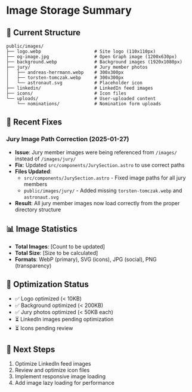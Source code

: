 # Image Storage Summary

## 📁 Current Structure
```
public/images/
├── logo.webp                    # Site logo (110x110px)
├── og-image.jpg                 # Open Graph image (1200x630px)
├── background.webp              # Background images (1920x1080px)
├── jury/                        # Jury member photos
│   ├── andreas-herrmann.webp    # 300x300px
│   ├── torsten-tomczak.webp     # 300x300px
│   └── astronaut.svg            # Placeholder icon
├── linkedin/                    # LinkedIn feed images
├── icons/                       # Icon files
└── uploads/                     # User-uploaded content
    └── nominations/             # Nomination form uploads
```

## 🔧 Recent Fixes

### Jury Image Path Correction (2025-01-27)
- **Issue**: Jury member images were being referenced from `/images/` instead of `/images/jury/`
- **Fix**: Updated `src/components/JurySection.astro` to use correct paths
- **Files Updated**:
  - `src/components/JurySection.astro` - Fixed image paths for all jury members
  - `public/images/jury/` - Added missing `torsten-tomczak.webp` and `astronaut.svg`
- **Result**: All jury member images now load correctly from the proper directory structure

## 📊 Image Statistics
- **Total Images**: [Count to be updated]
- **Total Size**: [Size to be calculated]
- **Formats**: WebP (primary), SVG (icons), JPG (social), PNG (transparency)

## 🎯 Optimization Status
- ✅ Logo optimized (< 10KB)
- ✅ Background optimized (< 200KB)
- ✅ Jury photos optimized (< 50KB each)
- ⏳ LinkedIn images pending optimization
- ⏳ Icons pending review

## 📝 Next Steps
1. Optimize LinkedIn feed images
2. Review and optimize icon files
3. Implement responsive image loading
4. Add image lazy loading for performance

